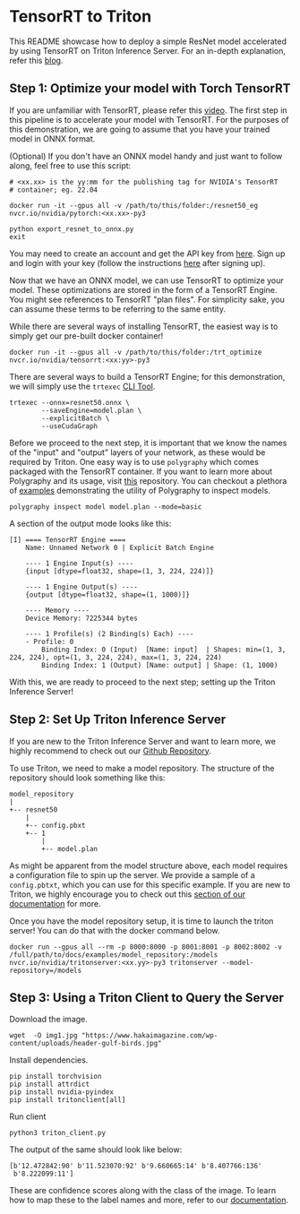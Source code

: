 # TensorRT to Triton

This README showcase how to deploy a simple ResNet model accelerated by using TensorRT on Triton Inference Server. For an in-depth explanation, refer this [blog](https://TODO_add_blog_link).

## Step 1: Optimize your model with Torch TensorRT

If you are unfamiliar with TensorRT, please refer this [video](https://youtu.be/rK-jxPPY9V4). The first step in this pipeline is to accelerate your model with TensorRT. For the purposes of this demonstration, we are going to assume that you have your trained model in ONNX format. 

(Optional) If you don't have an ONNX model handy and just want to follow along, feel free to use this script:
```
# <xx.xx> is the yy:mm for the publishing tag for NVIDIA's TensorRT 
# container; eg. 22.04

docker run -it --gpus all -v /path/to/this/folder:/resnet50_eg nvcr.io/nvidia/pytorch:<xx.xx>-py3

python export_resnet_to_onnx.py
exit
```

You may need to create an account and get the API key from [here](https://ngc.nvidia.com/setup/). Sign up and login with your key (follow the instructions [here](https://ngc.nvidia.com/setup/api-key) after signing up).

Now that we have an ONNX model, we can use TensorRT to optimize your model. These optimizations are stored in the form of a TensorRT Engine. You might see references to TensorRT "plan files". For simplicity sake, you can assume these terms to be referring to the same entity.

While there are several ways of installing TensorRT, the easiest way is to simply get our pre-built docker container!

```
docker run -it --gpus all -v /path/to/this/folder:/trt_optimize nvcr.io/nvidia/tensorrt:<xx:yy>-py3
```
There are several ways to build a TensorRT Engine; for this demonstration, we will simply use the `trtexec` [CLI Tool](https://docs.nvidia.com/deeplearning/tensorrt/developer-guide/index.html#trtexec).

```
trtexec --onnx=resnet50.onnx \
        --saveEngine=model.plan \
        --explicitBatch \
        --useCudaGraph
```

Before we proceed to the next step, it is important that we know the names of the "input" and "output" layers of your network, as these would be required by Triton. One easy way is to use `polygraphy` which comes packaged with the TensorRT container. If you want to learn more about Polygraphy and its usage, visit [this](https://github.com/NVIDIA/TensorRT/tree/main/tools/Polygraphy) repository. You can checkout a plethora of [examples](https://github.com/NVIDIA/TensorRT/tree/main/tools/Polygraphy/examples/cli/inspect) demonstrating the utility of Polygraphy to inspect models.

```
polygraphy inspect model model.plan --mode=basic
```
A section of the output mode looks like this:
```
[I] ==== TensorRT Engine ====
    Name: Unnamed Network 0 | Explicit Batch Engine

    ---- 1 Engine Input(s) ----
    {input [dtype=float32, shape=(1, 3, 224, 224)]}

    ---- 1 Engine Output(s) ----
    {output [dtype=float32, shape=(1, 1000)]}

    ---- Memory ----
    Device Memory: 7225344 bytes

    ---- 1 Profile(s) (2 Binding(s) Each) ----
    - Profile: 0
        Binding Index: 0 (Input)  [Name: input]  | Shapes: min=(1, 3, 224, 224), opt=(1, 3, 224, 224), max=(1, 3, 224, 224)
        Binding Index: 1 (Output) [Name: output] | Shape: (1, 1000)
```

With this, we are ready to proceed to the next step; setting up the Triton Inference Server!

## Step 2: Set Up Triton Inference Server

If you are new to the Triton Inference Server and want to learn more, we highly recommend to check out our [Github Repository](https://github.com/triton-inference-server).

To use Triton, we need to make a model repository. The structure of the repository should look something like this:
```
model_repository
|
+-- resnet50
    |
    +-- config.pbxt
    +-- 1
        |
        +-- model.plan
```

As might be apparent from the model structure above, each model requires a configuration file to spin up the server. We provide a sample of a `config.pbtxt`, which you can use for this specific example. If you are new to Triton, we highly encourage you to check out this [section of our documentation](https://github.com/triton-inference-server/server/blob/main/docs/model_configuration.md) for more. 

Once you have the model repository setup, it is time to launch the triton server! You can do that with the docker command below.
```
docker run --gpus all --rm -p 8000:8000 -p 8001:8001 -p 8002:8002 -v /full/path/to/docs/examples/model_repository:/models nvcr.io/nvidia/tritonserver:<xx.yy>-py3 tritonserver --model-repository=/models
```

## Step 3: Using a Triton Client to Query the Server

Download the image.

```
wget  -O img1.jpg "https://www.hakaimagazine.com/wp-content/uploads/header-gulf-birds.jpg"
```

Install dependencies.
```
pip install torchvision
pip install attrdict
pip install nvidia-pyindex
pip install tritonclient[all]
```

Run client
```
python3 triton_client.py
```
The output of the same should look like below:
```
[b'12.472842:90' b'11.523070:92' b'9.660665:14' b'8.407766:136'
 b'8.222099:11']
```
These are confidence scores along with the class of the image. To learn how to map these to the label names and more, refer to our [documentation](https://github.com/triton-inference-server/server/tree/main/docs).